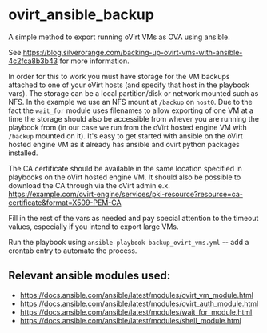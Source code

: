 # ovirt_ansible_backup
A simple method to export running oVirt VMs as OVA using ansible.

See https://blog.silverorange.com/backing-up-ovirt-vms-with-ansible-4c2fca8b3b43 for more information.

In order for this to work you must have storage for the VM backups attached to one of your oVirt hosts (and specify that host in the playbook vars). The storage can be a local partition/disk or network mounted such as NFS. In the example we use an NFS mount at `/backup` on `host0`. Due to the fact the `wait_for` module uses filenames to allow exporting of one VM at a time the storage should also be accessible from whever you are running the playbook from (in our case we run from the oVirt hosted engine VM with `/backup` mounted on it). It's easy to get started with ansible on the oVirt hosted engine VM as it already has ansible and ovirt python packages installed.

The CA certificate should be available in the same location specified in playbooks on the oVirt hosted engine VM. It should also be possible to download the CA through via the oVirt admin e.x. https://example.com/ovirt-engine/services/pki-resource?resource=ca-certificate&format=X509-PEM-CA

Fill in the rest of the vars as needed and pay special attention to the timeout values, especially if you intend to export large VMs.

Run the playbook using `ansible-playbook backup_ovirt_vms.yml` -- add a crontab entry to automate the process.

## Relevant ansible modules used:

* https://docs.ansible.com/ansible/latest/modules/ovirt_vm_module.html
* https://docs.ansible.com/ansible/latest/modules/ovirt_auth_module.html
* https://docs.ansible.com/ansible/latest/modules/wait_for_module.html
* https://docs.ansible.com/ansible/latest/modules/shell_module.html
